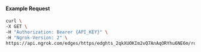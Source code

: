 <!-- Code generated for API Clients. DO NOT EDIT. -->

#### Example Request

```bash
curl \
-X GET \
-H "Authorization: Bearer {API_KEY}" \
-H "Ngrok-Version: 2" \
https://api.ngrok.com/edges/https/edghts_2qkXUOKIm2vQ7AnAqORYhu6NE6m/routes/edghtsrt_2qkXULyEPHpH87ZfjJA2qrob90k/saml
```
